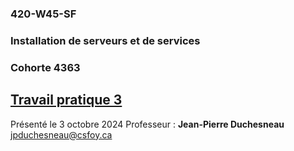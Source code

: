 ### 420-W45-SF
### Installation de serveurs et de services
### Cohorte 4363 

## [Travail pratique 3](EFCSpartie1.md)

Présenté le 3 octobre 2024
Professeur : **Jean-Pierre Duchesneau**
jpduchesneau@csfoy.ca
